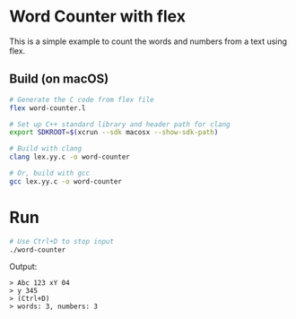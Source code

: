# Word Counter with flex
 
This is a simple example to count the words and numbers from a text using flex.

## Build (on macOS)

```bash
# Generate the C code from flex file
flex word-counter.l

# Set up C++ standard library and header path for clang
export SDKROOT=$(xcrun --sdk macosx --show-sdk-path)

# Build with clang
clang lex.yy.c -o word-counter

# Or, build with gcc
gcc lex.yy.c -o word-counter
```

# Run

```bash
# Use Ctrl+D to stop input
./word-counter
```

Output:

```
> Abc 123 xY 04 
> y 345
> (Ctrl+D)
> words: 3, numbers: 3
```
